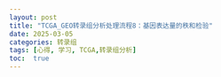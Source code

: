 ```yaml
---
layout: post
title: "TCGA_GEO转录组分析处理流程8：基因表达量的秩和检验"
date: 2025-03-05
categories: 转录组
tags: [心得, 学习, TCGA,转录组分析]
toc:  true
---
```

